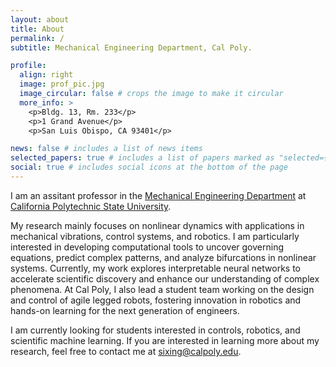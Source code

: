 ```yaml
---
layout: about
title: About
permalink: /
subtitle: Mechanical Engineering Department, Cal Poly.

profile:
  align: right
  image: prof_pic.jpg
  image_circular: false # crops the image to make it circular
  more_info: >
    <p>Bldg. 13, Rm. 233</p>
    <p>1 Grand Avenue</p>
    <p>San Luis Obispo, CA 93401</p>

news: false # includes a list of news items
selected_papers: true # includes a list of papers marked as "selected={true}"
social: true # includes social icons at the bottom of the page
---
```


I am an assitant professor in the [Mechanical Engineering Department](https://me.calpoly.edu) at [California Polytechnic State University](https://www.calpoly.edu).

My research mainly focuses on nonlinear dynamics with applications in mechanical vibrations, control systems, and robotics. I am particularly interested in developing computational tools to uncover governing equations, predict complex patterns, and analyze bifurcations in nonlinear systems. Currently, my work explores interpretable neural networks to accelerate scientific discovery and enhance our understanding of complex phenomena. At Cal Poly, I also lead a student team working on the design and control of agile legged robots, fostering innovation in robotics and hands-on learning for the next generation of engineers.

I am currently looking for students interested in controls, robotics, and scientific machine learning. If you are interested in learning more about my research, feel free to contact me at [sixing@calpoly.edu](mailto:sixing@calpoly.edu).

